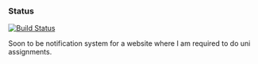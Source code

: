 ### Status
[![Build Status](https://travis-ci.org/wpruszak/EdugNotifications.png)](https://travis-ci.org/wpruszak/EdugNotifications.png)

Soon to be notification system for a website where I am required to do uni assignments.
